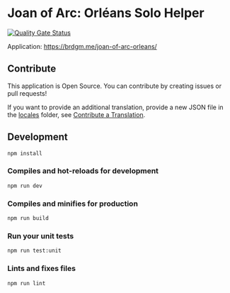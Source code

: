 # Joan of Arc: Orléans Solo Helper

[![Quality Gate Status](https://sonarcloud.io/api/project_badges/measure?project=brdgm_joan-of-arc-orleans-solo-helper&metric=alert_status)](https://sonarcloud.io/summary/new_code?id=brdgm_joan-of-arc-orleans-solo-helper)


Application: https://brdgm.me/joan-of-arc-orleans/


## Contribute

This application is Open Source. You can contribute by creating issues or pull requests!

If you want to provide an additional translation, provide a new JSON file in the [locales](https://github.com/brdgm/joan-of-arc-orleans-solo-helper/tree/develop/src/locales) folder, see [Contribute a Translation](https://github.com/brdgm/brdgm.github.io/wiki/Contribute-a-Translation).


## Development
```
npm install
```

### Compiles and hot-reloads for development
```
npm run dev
```

### Compiles and minifies for production
```
npm run build
```

### Run your unit tests
```
npm run test:unit
```

### Lints and fixes files
```
npm run lint
```
